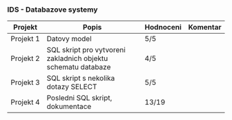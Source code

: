 ### IDS - Databazove systemy
| Projekt | Popis | Hodnoceni | Komentar
| ------ | ------ | ------ | ------
|Projekt&nbsp;1|Datovy model|5/5|
|Projekt&nbsp;2|SQL skript pro vytvoreni zakladnich objektu schematu databaze|4/5|
|Projekt&nbsp;3|SQL skript s nekolika dotazy SELECT|5/5|
|Projekt&nbsp;4|Posledni SQL skript, dokumentace|13/19|